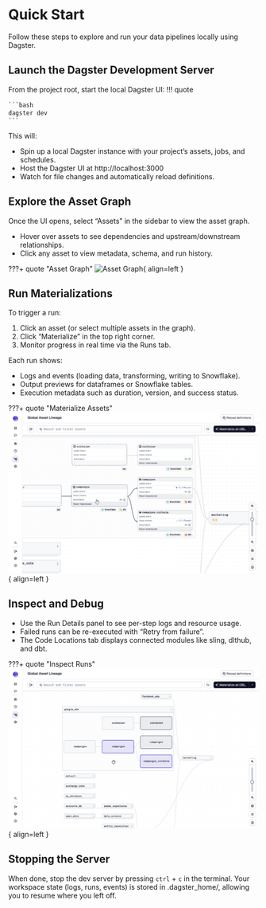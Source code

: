 # Quick Start

Follow these steps to explore and run your data pipelines locally using Dagster.

## Launch the Dagster Development Server

From the project root, start the local Dagster UI:
!!! quote

    ```bash
    dagster dev
    ```

This will:

- Spin up a local Dagster instance with your project’s assets, jobs, and schedules.
- Host the Dagster UI at http://localhost:3000
- Watch for file changes and automatically reload definitions.


## Explore the Asset Graph

Once the UI opens, select “Assets” in the sidebar to view the asset graph.

- Hover over assets to see dependencies and upstream/downstream relationships.
- Click any asset to view metadata, schema, and run history.

???+ quote "Asset Graph"
    ![Asset Graph](../../../assets/images/dagster/1_asset_graph.gif){ align=left }

## Run Materializations

To trigger a run:

1. Click an asset (or select multiple assets in the graph).
2. Click “Materialize” in the top right corner.
3. Monitor progress in real time via the Runs tab.

Each run shows:

- Logs and events (loading data, transforming, writing to Snowflake).
- Output previews for dataframes or Snowflake tables.
- Execution metadata such as duration, version, and success status.

???+ quote "Materialize Assets"
    ![Materialize Assets](../../../assets/images/dagster/2_materialize.gif){ align=left }

## Inspect and Debug

- Use the Run Details panel to see per-step logs and resource usage.
- Failed runs can be re-executed with “Retry from failure”.
- The Code Locations tab displays connected modules like sling, dlthub, and dbt.

???+ quote "Inspect Runs"
    ![Inspect Runs](../../../assets/images/dagster/3_inspect_runs.gif){ align=left }

## Stopping the Server

When done, stop the dev server by pressing `ctrl` + `c` in the terminal.
Your workspace state (logs, runs, events) is stored in .dagster_home/, allowing you to resume where you left off.